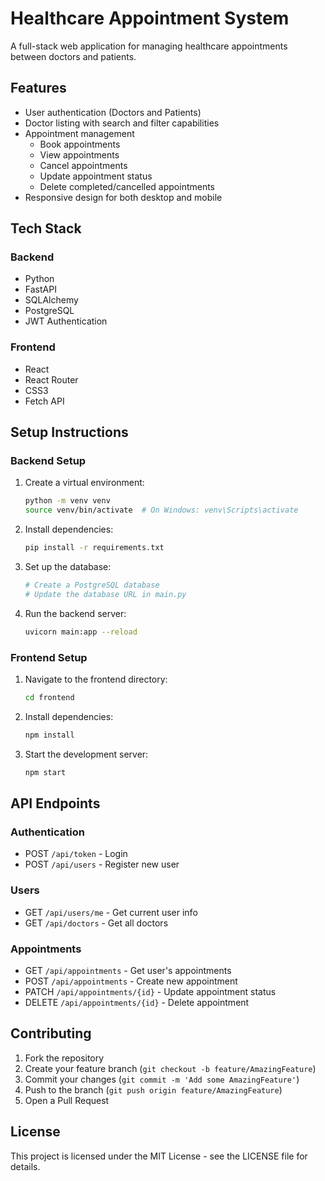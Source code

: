 # Healthcare Appointment System

A full-stack web application for managing healthcare appointments between doctors and patients.

## Features

- User authentication (Doctors and Patients)
- Doctor listing with search and filter capabilities
- Appointment management
  - Book appointments
  - View appointments
  - Cancel appointments
  - Update appointment status
  - Delete completed/cancelled appointments
- Responsive design for both desktop and mobile

## Tech Stack

### Backend
- Python
- FastAPI
- SQLAlchemy
- PostgreSQL
- JWT Authentication

### Frontend
- React
- React Router
- CSS3
- Fetch API

## Setup Instructions

### Backend Setup
1. Create a virtual environment:
   ```bash
   python -m venv venv
   source venv/bin/activate  # On Windows: venv\Scripts\activate
   ```

2. Install dependencies:
   ```bash
   pip install -r requirements.txt
   ```

3. Set up the database:
   ```bash
   # Create a PostgreSQL database
   # Update the database URL in main.py
   ```

4. Run the backend server:
   ```bash
   uvicorn main:app --reload
   ```

### Frontend Setup
1. Navigate to the frontend directory:
   ```bash
   cd frontend
   ```

2. Install dependencies:
   ```bash
   npm install
   ```

3. Start the development server:
   ```bash
   npm start
   ```

## API Endpoints

### Authentication
- POST `/api/token` - Login
- POST `/api/users` - Register new user

### Users
- GET `/api/users/me` - Get current user info
- GET `/api/doctors` - Get all doctors

### Appointments
- GET `/api/appointments` - Get user's appointments
- POST `/api/appointments` - Create new appointment
- PATCH `/api/appointments/{id}` - Update appointment status
- DELETE `/api/appointments/{id}` - Delete appointment

## Contributing

1. Fork the repository
2. Create your feature branch (`git checkout -b feature/AmazingFeature`)
3. Commit your changes (`git commit -m 'Add some AmazingFeature'`)
4. Push to the branch (`git push origin feature/AmazingFeature`)
5. Open a Pull Request

## License

This project is licensed under the MIT License - see the LICENSE file for details. 